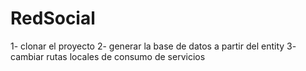 # RedSocial

1- clonar el proyecto
2- generar la base de datos a partir del entity
3- cambiar rutas locales de consumo de servicios
